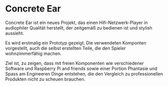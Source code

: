 Concrete Ear
============

Concrete Ear ist ein neues Projekt, das einen Hifi-Netzwerk-Player in audiophiler Qualität herstellt, der zeitgemäß zu bedienen ist und stylish aussieht.

Es wird erstmalig ein Prototyp gezeigt. Die verwendeten Komponten vorgestellt, auch die selbst erstellten Teile, die den Spieler wohnzimmerfähig machen.

Ziel ist, zu zeigen, dass mit freien Komponenten wie verschiedener Software und Raspberry Pi and friends sowie einer Portion Phantasie und Spass am Engineeren Dinge entstehen, die den Vergleich zu professionellen Produkten nicht zu scheuen
brauchen.
